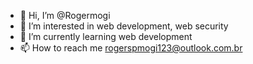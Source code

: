 - 👋 Hi, I’m @Rogermogi
- 👀 I’m interested in web development, web security
- 🌱 I’m currently learning web development
- 📫 How to reach me rogerspmogi123@outlook.com.br
<!---
Rogermogi/Rogermogi is a ✨ special ✨ repository because its `README.md` (this file) appears on your GitHub profile.
You can click the Preview link to take a look at your changes.
--->
